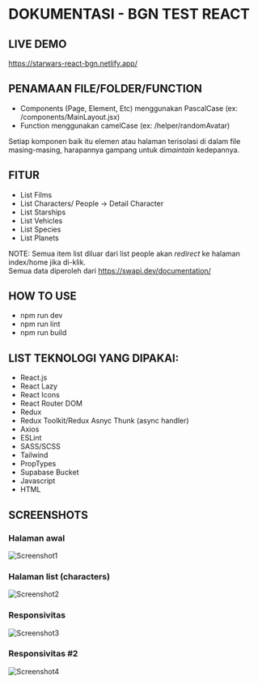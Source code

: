 # DOKUMENTASI - BGN TEST REACT 
## LIVE DEMO
https://starwars-react-bgn.netlify.app/

## PENAMAAN FILE/FOLDER/FUNCTION
* Components (Page, Element, Etc) menggunakan PascalCase (ex: /components/MainLayout.jsx) <br>
* Function menggunakan camelCase (ex: /helper/randomAvatar)

Setiap komponen baik itu elemen atau halaman terisolasi di dalam file masing-masing, harapannya gampang untuk di*maintain* kedepannya.

## FITUR
* List Films
* List Characters/ People -> Detail Character
* List Starships
* List Vehicles
* List Species
* List Planets

NOTE: Semua item list diluar dari list people akan *redirect* ke halaman index/home jika di-klik. <br>
Semua data diperoleh dari https://swapi.dev/documentation/


## HOW TO USE
* npm run dev
* npm run lint
* npm run build 

## LIST TEKNOLOGI YANG DIPAKAI:
* React.js
* React Lazy
* React Icons
* React Router DOM
* Redux
* Redux Toolkit/Redux Asnyc Thunk (async handler)
* Axios
* ESLint
* SASS/SCSS
* Tailwind
* PropTypes
* Supabase Bucket
* Javascript
* HTML

## SCREENSHOTS
### Halaman awal
![Screenshot1](https://trpsidwnzkgefmvrmziw.supabase.co/storage/v1/object/public/avatars/ss1-bgn-react.png)
### Halaman list (characters)
![Screenshot2](https://trpsidwnzkgefmvrmziw.supabase.co/storage/v1/object/public/avatars/ss2-bgn-react.png)
### Responsivitas
![Screenshot3](https://trpsidwnzkgefmvrmziw.supabase.co/storage/v1/object/public/avatars/ss3-bgn-react.png)
### Responsivitas #2
![Screenshot4](https://trpsidwnzkgefmvrmziw.supabase.co/storage/v1/object/public/avatars/ss4-bgn-react.png)
